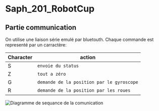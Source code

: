 # Saph_201_RobotCup

## Partie communication
On utilise une liaison série emulé par bluetouth.
Chaque commande est representé par un carractère:

| Character    | action |
| ---  | --- |
| S | `envoie du status` |
| Z | `tout a zéro` |
| G | `demande de la position par le gyroscope` |
| R | `demande de la position par les roues` |
![Diagramme de sequance de la comunication](http://www.plantuml.com/plantuml/proxy?cache=no&src=https://raw.githubusercontent.com/EmileClement/Saph_201_RobotCup/master/Com/doc/diagramme_sequance.uml&fmt=svg)

